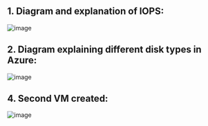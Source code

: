 ##  1.  Diagram and explanation of IOPS:

![image](https://github.com/techgrounds/cloud-assignments-E28MS/assets/151161141/a80ce799-38ed-4ad1-93ca-0d554ff56ecd)

##  2.  Diagram explaining different disk types in Azure:

![image](https://github.com/techgrounds/cloud-assignments-E28MS/assets/151161141/88cb3aa8-a705-45cf-a426-dccfda477ff2)


##  4.  Second VM created:

![image](https://github.com/techgrounds/cloud-assignments-E28MS/assets/151161141/cdc0d84f-056f-4a23-9bc8-f44b58e1c760)



